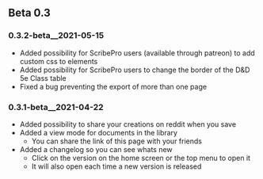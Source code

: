 ## Beta 0.3
### 0.3.2-beta__2021-05-15
* Added possibility for ScribePro users (available through patreon) to add custom css to elements
* Added possibility for ScribePro users to change the border of the D&D 5e Class table
* Fixed a bug preventing the export of more than one page
### 0.3.1-beta__2021-04-22
* Added possibility to share your creations on reddit when you save
* Added a view mode for documents in the library
  * You can share the link of this page with your friends
* Added a changelog so you can see whats new
  * Click on the version on the home screen or the top menu to open it
  * It will also open each time a new version is released